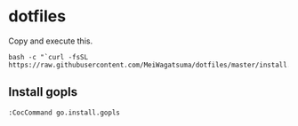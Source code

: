# dotfiles
Copy and execute this.
```
bash -c "`curl -fsSL https://raw.githubusercontent.com/MeiWagatsuma/dotfiles/master/install.sh`"
```

## Install gopls
```
:CocCommand go.install.gopls
```
